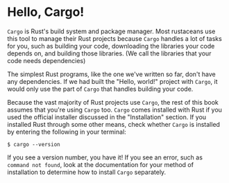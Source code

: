 # Hello, Cargo!

`Cargo` is Rust's build system and package manager. Most rustaceans use this tool to manage their Rust projects because `Cargo` handles a lot of tasks for you, such as building your code, downloading the libraries your code depends on, and building those libraries. (We call the libraries that your code needs dependencies)

The simplest Rust programs, like the one we've written so far, don't have any dependencies. If we had built the "Hello, world!" project with `Cargo`, it would only use the part of `Cargo` that handles building your code.

Because the vast majority of Rust projects use `Cargo`, the rest of this book assumes that you're using `Cargo` too. `Cargo` comes installed with Rust if you used the official installer discussed in the "Installation" section. If you installed Rust through some other means, check whether `Cargo` is installed by entering the following in your terminal:

    $ cargo --version

If you see a version number, you have it! If you see an error, such as `command not found`, look at the documentation for your method of installation to determine how to install `Cargo` separately.


